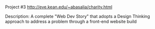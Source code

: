 Project #3
http://eve.kean.edu/~abasalia/charity.html

Description: A complete "Web Dev Story" that adopts a Design Thinking approach to address a problem through a front-end website build
